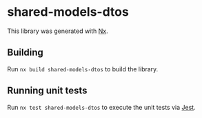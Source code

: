 # shared-models-dtos

This library was generated with [Nx](https://nx.dev).

## Building

Run `nx build shared-models-dtos` to build the library.

## Running unit tests

Run `nx test shared-models-dtos` to execute the unit tests via [Jest](https://jestjs.io).
